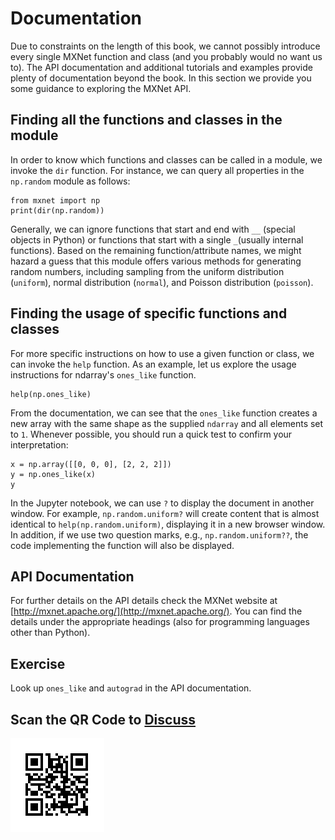 # Documentation

Due to constraints on the length of this book, we cannot possibly introduce every single MXNet function and class (and you probably would no want us to). The API documentation and additional tutorials and examples provide plenty of documentation beyond the book. In this section we provide you some guidance to exploring the MXNet API.

## Finding all the functions and classes in the module

In order to know which functions and classes can be called in a module, we invoke the `dir` function. For instance, we can query all properties in the `np.random` module as follows:

```{.python .input  n=1}
from mxnet import np
print(dir(np.random))
```

Generally, we can ignore functions that start and end with `__` (special objects in Python) or functions that start with a single `_`(usually internal functions). Based on the remaining function/attribute names, we might hazard a guess that this module offers various methods for generating random numbers, including sampling from the uniform distribution (`uniform`), normal distribution (`normal`), and Poisson distribution  (`poisson`).

## Finding the usage of specific functions and classes

For more specific instructions on how to use a given function or class, we can invoke the  `help` function. As an example, let us explore the usage instructions for ndarray's `ones_like` function.

```{.python .input}
help(np.ones_like)
```

From the documentation, we can see that the `ones_like` function creates a new array with the same shape as the supplied `ndarray` and all elements set to `1`. Whenever possible, you should run a quick test to confirm your interpretation:

```{.python .input}
x = np.array([[0, 0, 0], [2, 2, 2]])
y = np.ones_like(x)
y
```

In the Jupyter notebook, we can use `?` to display the document in another window. For example, `np.random.uniform?` will create content that is almost identical to `help(np.random.uniform)`, displaying it in a new browser window. In addition, if we use two question marks, e.g., `np.random.uniform??`, the code implementing the function will also be displayed.

## API Documentation

For further details on the API details check the MXNet website at  [http://mxnet.apache.org/](http://mxnet.apache.org/). You can find the details under the appropriate headings (also for programming languages other than Python).

## Exercise

Look up `ones_like` and `autograd` in the API documentation.

## Scan the QR Code to [Discuss](https://discuss.mxnet.io/t/2322)

![](../img/qr_lookup-api.svg)
